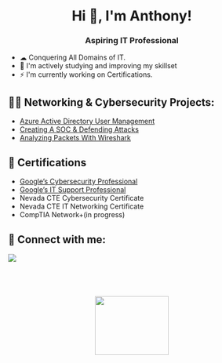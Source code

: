 
<h1 align="center">Hi 👋, I'm Anthony!</h1>

<h3 align="center">Aspiring IT Professional</h3>

<ul>
  <li>☁  Conquering All Domains of IT.</li>
  
  <li>🧠 I'm actively studying and improving my skillset</li>
 
  <li>⚡ I'm currently working on Certifications.</li>
 
</ul>

<p align="left">
</p>

<h2>👨‍💻 Networking & Cybersecurity Projects:</h2>

 
<!-- -/// - [Using SQL To Investigate Potential Security Issues](https://github.com/AnthonySarmiento1/SQL) WIP --> 
<!-- -/// - [Malware Analysis](https://github.com/AnthonySarmiento1/MalwareAnalysis) WIP 
 <!-- -///  - [Azure Active Directory User Management](https://github.com/AnthonySarmiento1/AzureActiveDirectory) -->
  - [Azure Active Directory User Management](https://github.com/AnthonySarmiento1/AzureActiveDirectory)
  - [Creating A SOC & Defending Attacks](https://github.com/AnthonySarmiento1/SOCDefenseLab)
  - [Analyzing Packets With Wireshark](https://github.com/AnthonySarmiento1/WireSharkPacketAnalysis)
    
<h2>📄 Certifications </h2>

- [Google’s Cybersecurity Professional](https://www.credly.com/badges/cd8f71c5-4884-49ca-b60f-09f6fe07ab84/public_url)
- [Google’s IT Support Professional](https://www.credly.com/badges/834464de-391a-428a-906b-e60fd8d00ad0/public_url)
- Nevada CTE Cybersecurity Certificate
- Nevada CTE IT Networking Certificate
- CompTIA Network+(in progress)

<h2> 🤳 Connect with me:</h2>

<a href="https://linkedin.com/in/AnthonySarmiento1"><img src="https://img.shields.io/badge/-LinkedIn-0072b1?&style=for-the-badge&logo=linkedin&logoColor=white" /></a>
<!--- [<img align="left" alt="AnthonySarmiento| LinkedIn" width="22px" src="https://cdn.jsdelivr.net/npm/simple-icons@v3/icons/linkedin.svg" />][linkedin]
[linkedin]: https://linkedin.com/in/AnthonySarmiento1
---> 



<br>

<h1 align="center"><IMG SRC="https://user-images.githubusercontent.com/111719615/210657996-ffe8fe41-b389-492c-8ddc-05cde142e675.gif" width="150" height="120"></h1>

